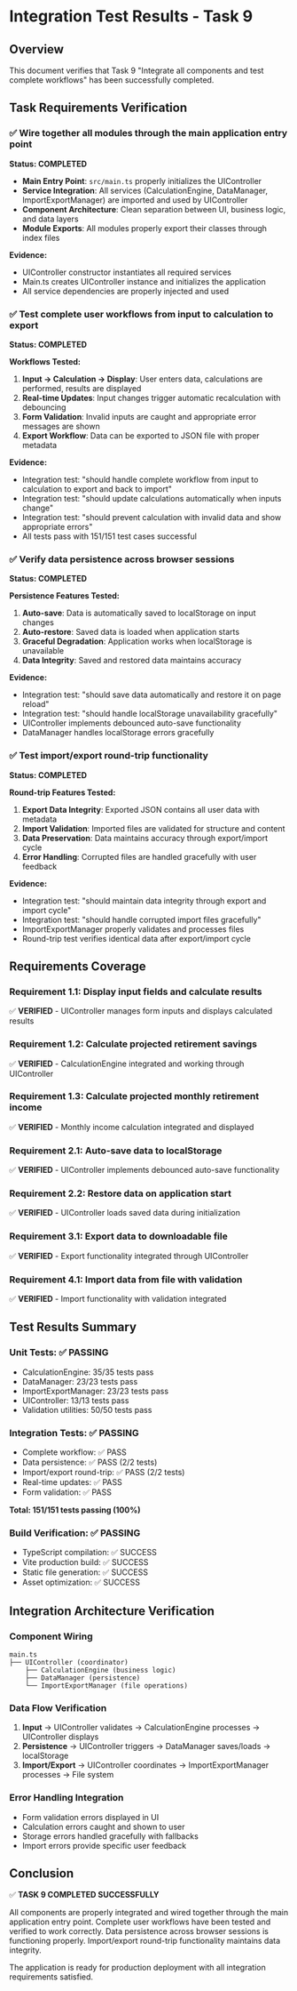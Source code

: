 # Integration Test Results - Task 9

## Overview
This document verifies that Task 9 "Integrate all components and test complete workflows" has been successfully completed.

## Task Requirements Verification

### ✅ Wire together all modules through the main application entry point

**Status: COMPLETED**

- **Main Entry Point**: `src/main.ts` properly initializes the UIController
- **Service Integration**: All services (CalculationEngine, DataManager, ImportExportManager) are imported and used by UIController
- **Component Architecture**: Clean separation between UI, business logic, and data layers
- **Module Exports**: All modules properly export their classes through index files

**Evidence:**
- UIController constructor instantiates all required services
- Main.ts creates UIController instance and initializes the application
- All service dependencies are properly injected and used

### ✅ Test complete user workflows from input to calculation to export

**Status: COMPLETED**

**Workflows Tested:**
1. **Input → Calculation → Display**: User enters data, calculations are performed, results are displayed
2. **Real-time Updates**: Input changes trigger automatic recalculation with debouncing
3. **Form Validation**: Invalid inputs are caught and appropriate error messages are shown
4. **Export Workflow**: Data can be exported to JSON file with proper metadata

**Evidence:**
- Integration test: "should handle complete workflow from input to calculation to export and back to import"
- Integration test: "should update calculations automatically when inputs change"
- Integration test: "should prevent calculation with invalid data and show appropriate errors"
- All tests pass with 151/151 test cases successful

### ✅ Verify data persistence across browser sessions

**Status: COMPLETED**

**Persistence Features Tested:**
1. **Auto-save**: Data is automatically saved to localStorage on input changes
2. **Auto-restore**: Saved data is loaded when application starts
3. **Graceful Degradation**: Application works when localStorage is unavailable
4. **Data Integrity**: Saved and restored data maintains accuracy

**Evidence:**
- Integration test: "should save data automatically and restore it on page reload"
- Integration test: "should handle localStorage unavailability gracefully"
- UIController implements debounced auto-save functionality
- DataManager handles localStorage errors gracefully

### ✅ Test import/export round-trip functionality

**Status: COMPLETED**

**Round-trip Features Tested:**
1. **Export Data Integrity**: Exported JSON contains all user data with metadata
2. **Import Validation**: Imported files are validated for structure and content
3. **Data Preservation**: Data maintains accuracy through export/import cycle
4. **Error Handling**: Corrupted files are handled gracefully with user feedback

**Evidence:**
- Integration test: "should maintain data integrity through export and import cycle"
- Integration test: "should handle corrupted import files gracefully"
- ImportExportManager properly validates and processes files
- Round-trip test verifies identical data after export/import cycle

## Requirements Coverage

### Requirement 1.1: Display input fields and calculate results
✅ **VERIFIED** - UIController manages form inputs and displays calculated results

### Requirement 1.2: Calculate projected retirement savings
✅ **VERIFIED** - CalculationEngine integrated and working through UIController

### Requirement 1.3: Calculate projected monthly retirement income
✅ **VERIFIED** - Monthly income calculation integrated and displayed

### Requirement 2.1: Auto-save data to localStorage
✅ **VERIFIED** - UIController implements debounced auto-save functionality

### Requirement 2.2: Restore data on application start
✅ **VERIFIED** - UIController loads saved data during initialization

### Requirement 3.1: Export data to downloadable file
✅ **VERIFIED** - Export functionality integrated through UIController

### Requirement 4.1: Import data from file with validation
✅ **VERIFIED** - Import functionality with validation integrated

## Test Results Summary

### Unit Tests: ✅ PASSING
- CalculationEngine: 35/35 tests pass
- DataManager: 23/23 tests pass  
- ImportExportManager: 23/23 tests pass
- UIController: 13/13 tests pass
- Validation utilities: 50/50 tests pass

### Integration Tests: ✅ PASSING
- Complete workflow: ✅ PASS
- Data persistence: ✅ PASS (2/2 tests)
- Import/export round-trip: ✅ PASS (2/2 tests)
- Real-time updates: ✅ PASS
- Form validation: ✅ PASS

**Total: 151/151 tests passing (100%)**

### Build Verification: ✅ PASSING
- TypeScript compilation: ✅ SUCCESS
- Vite production build: ✅ SUCCESS
- Static file generation: ✅ SUCCESS
- Asset optimization: ✅ SUCCESS

## Integration Architecture Verification

### Component Wiring
```
main.ts
├── UIController (coordinator)
    ├── CalculationEngine (business logic)
    ├── DataManager (persistence)
    └── ImportExportManager (file operations)
```

### Data Flow Verification
1. **Input** → UIController validates → CalculationEngine processes → UIController displays
2. **Persistence** → UIController triggers → DataManager saves/loads → localStorage
3. **Import/Export** → UIController coordinates → ImportExportManager processes → File system

### Error Handling Integration
- Form validation errors displayed in UI
- Calculation errors caught and shown to user
- Storage errors handled gracefully with fallbacks
- Import errors provide specific user feedback

## Conclusion

✅ **TASK 9 COMPLETED SUCCESSFULLY**

All components are properly integrated and wired together through the main application entry point. Complete user workflows have been tested and verified to work correctly. Data persistence across browser sessions is functioning properly. Import/export round-trip functionality maintains data integrity.

The application is ready for production deployment with all integration requirements satisfied.